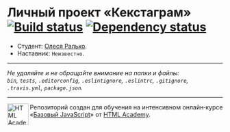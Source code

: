 # Личный проект «Кекстаграм» [![Build status][travis-image]][travis-url] [![Dependency status][dependency-image]][dependency-url]

* Студент: [Олеся Ралько](https://up.htmlacademy.ru/javascript/7/user/228536).
* Наставник: `Неизвестно`.

---

_Не удаляйте и не обращайте внимание на папки и файлы:_<br>
_`bin`, `tests`, `.editorconfig`, `.eslintignore`, `.eslintrc`, `.gitignore`, `.travis.yml`, `package.json`._

---

<a href="https://htmlacademy.ru/intensive/javascript"><img align="left" width="50" height="50" title="HTML Academy" src="https://up.htmlacademy.ru/static/img/intensive/javascript/logo-for-github.svg"></a>

Репозиторий создан для обучения на интенсивном онлайн‑курсе «[Базовый JavaScript](https://htmlacademy.ru/intensive/javascript)» от [HTML Academy](https://htmlacademy.ru).

[travis-image]: https://travis-ci.org/htmlacademy-javascript/228536-kekstagram.svg?branch=master
[travis-url]: https://travis-ci.org/htmlacademy-javascript/228536-kekstagram
[dependency-image]: https://david-dm.org/htmlacademy-javascript/228536-kekstagram.svg?style=flat-square
[dependency-url]: https://david-dm.org/htmlacademy-javascript/228536-kekstagram
